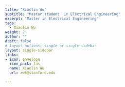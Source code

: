 ```yaml
---
title: "Xiaolin Wu"
subtitle: "Master student  in Electrical Engineering"
excerpt: "Master in Electrical Engineering"
tags:
  - Xiaolin Wu
weight: 2
author: ""
draft: false
# layout options: single or single-sidebar
layout: single-sidebar
links:
- icon: envelope
  icon_pack: fas
  name: Xiaolin Wu
  url: xw5@stanford.edu

---
```

